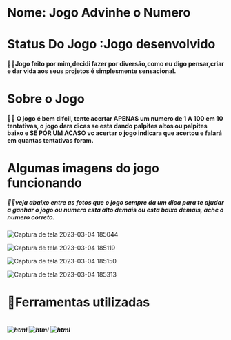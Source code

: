 <h1> Nome: Jogo Advinhe o Numero</h1>

<h1>Status Do Jogo :Jogo desenvolvido</h1>

<h4>👦🏻Jogo feito por mim,decidi fazer por diversão,como eu digo pensar,criar e dar vida aos seus projetos é simplesmente sensacional. </h4>

<h1>Sobre o Jogo
    <h4>
        👦🏻 O jogo é bem difcil, tente acertar APENAS um numero de 1 A 100 em 10 tentativas,
        o jogo dara dicas se esta dando palpites altos ou palpites 
        baixo e SE POR UM ACASO vc acertar o jogo 
        indicara que acertou e falará em quantas tentativas foram.
    </h4>
</h1>


<h1>Algumas imagens do jogo funcionando</h1>
<h5>👦🏻veja abaixo entre as fotos que o jogo sempre
    da um dica para te ajudar a ganhar o jogo ou numero esta alto demais ou esta baixo demais,
    ache o numero correto.
</h5>

![Captura de tela 2023-03-04 185044](https://user-images.githubusercontent.com/125696837/222930378-5c7d4470-c003-43d4-bfba-57b0fdf563ca.png)




![Captura de tela 2023-03-04 185119](https://user-images.githubusercontent.com/125696837/222930511-7cb8ecc5-c482-4000-8ce2-9ab6abe8e9b2.png)


![Captura de tela 2023-03-04 185150](https://user-images.githubusercontent.com/125696837/222930527-6c47d39a-0ce8-43b8-92cc-77ad125bacaa.png)


![Captura de tela 2023-03-04 185313](https://user-images.githubusercontent.com/125696837/222930606-bdaf2c27-842f-42e2-9e82-481af2710a93.png)







<h1>🧰Ferramentas utilizadas
    <h5>
        <div style="display: inline_block"><br/>
            <img align="center" alt="html" src="https://img.shields.io/badge/HTML-239120?style=for-the-badge&logo=html5&logoColor=white" />
             <img align="center" alt="html" src="https://img.shields.io/badge/CSS-239120?&style=for-the-badge&logo=css3&logoColor=white"/>
             <img align="center" alt="html" src="https://img.shields.io/badge/JavaScript-323330?style=for-the-badge&logo=javascript&logoColor=F7DF1E"/>   
    </h5>

   
    
    

   
